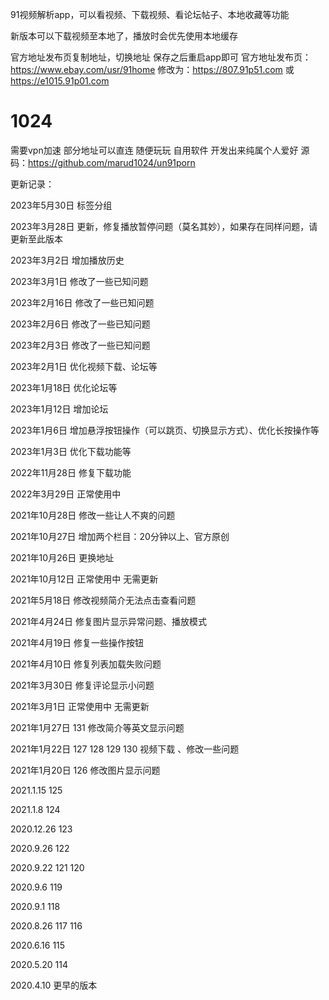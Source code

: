 
91视频解析app，可以看视频、下载视频、看论坛帖子、本地收藏等功能


新版本可以下载视频至本地了，播放时会优先使用本地缓存

官方地址发布页复制地址，切换地址 保存之后重启app即可
  官方地址发布页：https://www.ebay.com/usr/91home
  修改为：https://807.91p51.com 或 https://e1015.91p01.com


# 1024
需要vpn加速 部分地址可以直连
随便玩玩 自用软件 开发出来纯属个人爱好
源码：https://github.com/marud1024/un91porn

更新记录：

2023年5月30日   标签分组

2023年3月28日   更新，修复播放暂停问题（莫名其妙），如果存在同样问题，请更新至此版本

2023年3月2日    增加播放历史

2023年3月1日    修改了一些已知问题

2023年2月16日    修改了一些已知问题

2023年2月6日     修改了一些已知问题

2023年2月3日     修改了一些已知问题

2023年2月1日     优化视频下载、论坛等

2023年1月18日    优化论坛等

2023年1月12日    增加论坛

2023年1月6日     增加悬浮按钮操作（可以跳页、切换显示方式）、优化长按操作等

2023年1月3日     优化下载功能等

2022年11月28日   修复下载功能

2022年3月29日   正常使用中

2021年10月28日  修改一些让人不爽的问题

2021年10月27日  增加两个栏目：20分钟以上、官方原创

2021年10月26日  更换地址

2021年10月12日  正常使用中 无需更新

2021年5月18日 修改视频简介无法点击查看问题

2021年4月24日 修复图片显示异常问题、播放模式

2021年4月19日 修复一些操作按钮

2021年4月10日 修复列表加载失败问题

2021年3月30日 修复评论显示小问题

2021年3月1日 正常使用中 无需更新

2021年1月27日 131
修改简介等英文显示问题

2021年1月22日 127 128 129 130
视频下载 、修改一些问题

2021年1月20日 126
修改图片显示问题

2021.1.15      125

2021.1.8      124

2020.12.26     123

2020.9.26      122

2020.9.22     121 120

2020.9.6      119

2020.9.1      118

2020.8.26      117 116

2020.6.16      115

2020.5.20     114

2020.4.10    更早的版本

